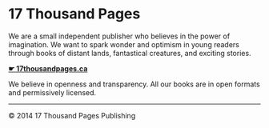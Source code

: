 # 17 Thousand Pages 

We are a small independent publisher who believes in the power of imagination. We want to spark wonder and optimism in young readers through books of distant lands, fantastical creatures, and exciting stories.

**[☛ 17thousandpages.ca](https://17thousandpages.ca)**

We believe in openness and transparency. All our books are in open formats and permissively licensed.

---

© 2014 17 Thousand Pages Publishing
